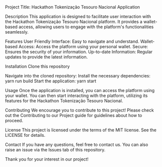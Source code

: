 Project Title: Hackathon Tokenização Tesouro Nacional Application

Description
This application is designed to facilitate user interaction with the Hackathon Tokenização Tesouro Nacional platform. It provides a wallet-based access, allowing users to engage with the platform's functionalities seamlessly.

Features
User Friendly Interface: Easy to navigate and understand.
Wallet-based Access: Access the platform using your personal wallet.
Secure: Ensures the security of your information.
Up-to-date Information: Regular updates to provide the latest information.

Installation
Clone this repository

Navigate into the cloned repository:
Install the necessary dependencies: yarn run build
Start the application: yarn start

Usage
Once the application is installed, you can access the platform using your wallet. You can then start interacting with the platform, utilizing its features for the Hackathon Tokenização Tesouro Nacional.

Contributing
We encourage you to contribute to this project! Please check out the
Contributing to our Project guide
for guidelines about how to proceed.

License
This project is licensed under the terms of the MIT license. See the
LICENSE
for details.

Contact
If you have any questions, feel free to contact us. You can also raise an issue via the Issues tab of this repository.

Thank you for your interest in our project!